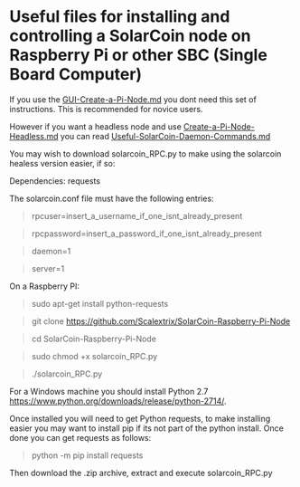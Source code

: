# Useful files for installing and controlling a SolarCoin node on Raspberry Pi or other SBC (Single Board Computer)

If you use the [GUI-Create-a-Pi-Node.md](https://github.com/Scalextrix/SolarCoin-Raspberry-Pi-Node/blob/master/GUI-Create-Raspberry-Pi-Node.md#gui-solarcoin-raspberry-pi-node) you dont need this set of instructions.  This is recommended for novice users.

However if you want a headless node and use [Create-a-Pi-Node-Headless.md](https://github.com/Scalextrix/SolarCoin-Raspberry-Pi-Node/blob/master/Create-a-Pi-Node-Headless.md#headless-solarcoin-raspberry-pi-node) you can read [Useful-SolarCoin-Daemon-Commands.md](https://github.com/Scalextrix/SolarCoin-Raspberry-Pi-Node/blob/master/Useful-SolarCoin-Daemon-Commands.md#the-basics)

You may wish to download solarcoin_RPC.py to make using the solarcoin healess version easier, if so:

Dependencies: requests

The solarcoin.conf file must have the following entries:
> rpcuser=insert_a_username_if_one_isnt_already_present

> rpcpassword=insert_a_password_if_one_isnt_already_present

> daemon=1

> server=1

On a Raspberry PI:

> sudo apt-get install python-requests

> git clone https://github.com/Scalextrix/SolarCoin-Raspberry-Pi-Node

> cd SolarCoin-Raspberry-Pi-Node

> sudo chmod +x solarcoin_RPC.py

> ./solarcoin_RPC.py


For a Windows machine you should install Python 2.7 https://www.python.org/downloads/release/python-2714/.

Once installed you will need to get Python requests,  to make installing easier you may want to install pip if its not part of the python install.  Once done you can get requests as follows:

> python -m pip install requests

Then download the .zip archive, extract and execute solarcoin_RPC.py
